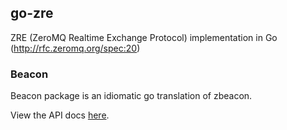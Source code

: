 ## go-zre
ZRE (ZeroMQ Realtime Exchange Protocol) implementation in Go (http://rfc.zeromq.org/spec:20)

### Beacon
Beacon package is an idiomatic go translation of zbeacon.

View the API docs [here](http://godoc.org/github.com/armen/go-zre/pkg/beacon).
